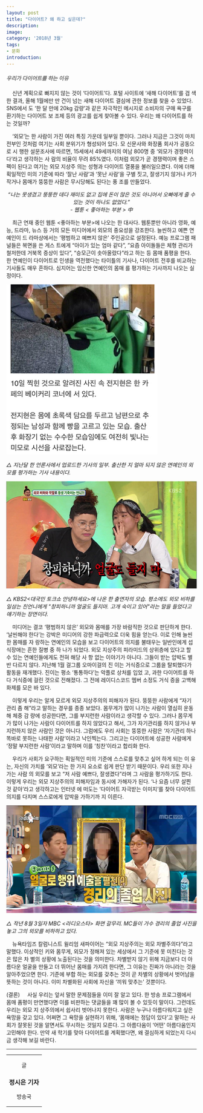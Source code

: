```yaml
---
layout: post
title: "다이어트? 왜 하고 싶은데?"
description:
image:
category: '2018년 3월'
tags:
- 문화
introduction:
---
```


<h4 style="color:#686868"><i>우리가 다이어트를 하는 이유</i></h4>


&nbsp; &nbsp; 신년 계획으로 빠지지 않는 것이 ‘다이어트’다. 포털 사이트에 ‘새해 다이어트’를 검
색한 결과, 올해 1월에만 만 건이 넘는 새해 다이어트 결심에 관한 정보를 찾을 수 있었다. SNS에서
도 ‘한 달 만에 20kg 감량’과 같은 자극적인 메시지로 소비자의 구매 욕구를 환기하는 다이어트 보
조제 등의 광고를 쉽게 찾아볼 수 있다. 우리는 왜 다이어트를 하는 것일까?

&nbsp; &nbsp; ‘외모’는 한 사람이 가진 여러 특징 가운데 일부일 뿐이다. 그러나 지금은 그것이 
마치 전부인 것처럼 여기는 사회 분위기가 형성되어 있다. 모 신문사와 화장품 회사가 공동으로 시
행한 설문조사에 따르면, 15세에서 49세까지의 여남 800명 중 ‘외모가 경쟁력이다’라고 생각하는 사
람의 비율이 무려 85%였다. 이처럼 외모가 곧 경쟁력이며 좋은 스펙이 된다고 여기는 외모 지상주
의는 성형과 다이어트 열풍을 불러일으켰다. 이에 더해 획일적인 미의 기준에 따라 ‘잘난 사람’과 
‘못난 사람’을 구별 짓고, 잘생기지 않거나 키가 작거나 몸매가 뚱뚱한 사람은 무시당해도 된다는 풍
조를 만들었다.


<i><center>“나는 못생겼고 뚱뚱한 데다 재미도 없고 집에 돈이 많은 것도 
아니어서 오빠에게 줄 수 있는 것이 하나도 없었다.”
<br/>- 웹툰 &#60; 좋아하는 부분 &#62; 中 </center></i>


&nbsp; &nbsp; 최근 연재 중인 웹툰 <좋아하는 부분>에 나오는 한 대사다. 웹툰뿐만 아니라 영화, 
예능, 드라마, 뉴스 등 거의 모든 미디어에서 외모의 중요성을 강조한다. 늘씬하고 예쁜 연예인이 드
라마상에서는 ‘평범하고 예쁘지 않은’ 주인공으로 설정된다. 예능 프로그램 패널들은 복면을 쓴 게스
트에게 “아이가 있는 엄마 같다”, ”요즘 아이돌들은 체형 관리가 철저한데 거북목 증상이 있다”, 
“승모근이 솟아올랐다”라고 하는 등 몸매 품평을 한다. 한 연예인이 다이어트로 인생을 역전했다는 
타이틀의 기사나, 다이어트 전후를 비교하는 기사들도 매우 흔하다. 심지어는 임신한 연예인의 몸매
를 평가하는 기사까지 나오는 실정이다.

![](/assets/images/2018_3월호/문화2_1.jpg)

*△ 지난달 한 언론사에서 업로드한 기사의 일부. 출산한 지 얼마 되지 않은 
연예인의 외모를 평가하는 기사 내용이다.*

![](/assets/images/2018_3월호/문화2_2.jpg)

*△ KBS2<대국민 토크쇼 안녕하세요>에 나온 한 출연자의 모습. 평소에도 외모
비하를 일삼는 친언니에게 "창피하니까 얼굴도 들지마. 고개 숙이고 있어"라는
말을 들었다고 얘기하는 장면이다.*

&nbsp; &nbsp; 미디어는 결코 ‘평범하지 않은’ 외모와 몸매를 가장 바람직한 것으로 판단하게 한다. 
‘날씬해야 한다’는 강박은 미디어의 강한 파급력으로 더욱 힘을 얻는다. 이로 인해 늘씬한 몸매를 자
랑하는 연예인의 모습을 보고 다이어트의 의지를 불태우는 일반인에게 섭식장애는 흔한 질병 중 하
나가 되었다. 외모 지상주의 피라미드의 상위층에 있다고 할 수 있는 연예인들에게도 전혀 해당 사
항 없는 이야기가 아니다. 그들이 받는 압박도 별반 다르지 않다. 지난해 1월 걸그룹 오마이걸의 진
이는 거식증으로 그룹을 탈퇴했다가 활동을 재개했다. 진이는 평소 ‘통통하다’는 악플로 상처를 입었
고, 과한 다이어트를 하다 거식증에 걸린 것으로 전해졌다. 그 전에 레이디스코드 멤버 소정도 거식
증을 고백해 화제를 모은 바 있다.

&nbsp; &nbsp; 이렇게 우리는 알게 모르게 외모 지상주의의 피해자가 된다. 뚱뚱한 사람에게 “자기
관리 좀 해”라고 말하는 경우를 종종 보았다. 몸무게가 많이 나가는 사람이 열심히 운동해 체중 감
량에 성공한다면, 그를 부지런한 사람이라고 생각할 수 있다. 그러나 몸무게가 많이 나가는 사람이 
다이어트를 하지 않았다고 해서, 그가 자기관리를 하지 않거나 부지런하지 않은 사람인 것은 아니다. 
그럼에도 우리 사회는 뚱뚱한 사람은 ‘자기관리 하나 똑바로 못하는 나태한 사람’이라고 낙인찍는다. 
그리고는 다이어트에 성공한 사람에게 ‘정말 부지런한 사람’이라고 말하며 이를 ‘칭찬’이라고 합리화
한다.

&nbsp; &nbsp; 우리가 사회가 요구하는 획일적인 미의 기준에 스스로를 맞추고 싶어 하게 되는 이
유는, 자신의 가치를 ‘외모’라는 한 가지 요소로 쉽게 판단 받기 때문이다. 우리 또한 지나가는 사람
의 외모를 보고 “저 사람 예쁘다, 잘생겼다”라며 그 사람을 평가하기도 한다. 이렇게 우리는 외모 
지상주의의 피해자임과 동시에 가해자가 된다. ‘나 요즘 너무 살찐 것 같아’라고 생각하고는 인터넷
에 떠도는 ‘다이어트 자극받는 이미지’를 찾아 다이어트 의지를 다지며 스스로에게 압박을 가하기까
지 이른다.

![](/assets/images/2018_3월호/문화2_3.jpg)

*△ 작년 8월 3일자 MBC <라디오스타> 화면 갈무리. MC들이 가수 경리의 
졸업 사진을 놓고 그의 외모를 비하하고 있다.*

&nbsp; &nbsp; 뉴욕타임즈 칼럼니스트 윌리엄 새파이어는 “외모 지상주의는 외모 차별주의다”라고 
말했다. 이상적인 키와 몸무게, 외모가 정해져 있는 세상에서 그 기준에 못 미친다는 것은 많은 차
별의 상황에 노출된다는 것을 의미한다. 차별받지 않기 위해 지금보다 더 아름다운 얼굴을 만들고 
더 뛰어난 몸매를 가지려 한다면, 그 이유는 진짜가 아니라는 것을 알아주었으면 한다. 기준에 부합
하는 외모를 갖추는 것이 곧 차별의 상황에서 벗어남을 뜻하는 것이 아니다. 이미 차별화된 사회에 
자신을 ‘끼워 맞추는’ 것뿐이다. 

(결론)
&nbsp; &nbsp; 사실 우리는 앞서 말한 문제점들을 이미 잘 알고 있다. 한 방송 프로그램에서 몸매 
품평이 만연했다면 이를 비판하는 댓글들을 꽤 많이 볼 수 있듯이 말이다. 그런데도 우리는 외모 지
상주의에서 쉽사리 벗어나지 못한다. 사람은 누구나 아름다워지고 싶은 욕망을 갖고 있다. 어쩌면 
그 욕망을 실현하기 위해, ‘몸매에는 정답이 있다’고 말하는 사회가 잘못된 것을 알면서도 무시하는 
것일지 모른다. 그 아름다움이 ‘어떤’ 아름다움인지 고민해야 한다. 만약 새 학기를 맞아 다이어트를 
계획했다면, 왜 결심하게 되었는지 다시금 생각해 보길 바란다.


<hr/>
<section class="author" itemprop="author">
  <div class="details" itemscope itemtype="http://schema.org/Person">
    <center>
      <table>
        <tr>
          <td>
            <center>
            <p class="def">글</p>
            <h3 class="name">정시은 기자</h3>
            <p class="desc">방송국</p>
            </center>
          </td>
        </tr>
      </table>
    </center>
  </div>
</section>
